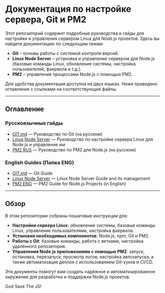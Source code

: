 # Документация по настройке сервера, Git и PM2

Этот репозиторий содержит подробные руководства и гайды для настройки и управления сервером Linux для Node.js проектов. Здесь вы найдете документацию по следующим темам:

- **Git** – основы работы с системой контроля версий.
- **Linux Node Server** – установка и управление сервером для Node.js (базовые команды Linux, обновление системы, настройка пользователей, фаервола и т.д.).
- **PM2** – управление процессами Node.js с помощью PM2.

Для удобства документация доступна на двух языках. Ниже приведено оглавление с ссылками на соответствующие файлы.

---

## Оглавление

### Русскоязычные гайды

- [GIT.md](GIT.md) — Руководство по Git (на русском)
- [Linux Node Server](Linux%20Node%20Server) — Руководство по настройке сервера Linux для Node.js и управление им
- [PM2 RUS](PM2%20RUS) — Руководство по PM2 для Node.js (на русском)

### English Guides (Папка ENG)

- [GIT.md](ENG/GIT.md) — Git Guide
- [Linux Node Server](ENG/Linux%20Node%20Server) — Linux Node Server Guide and its management
- [PM2 ENG](ENG/PM2%20ENG) — PM2 Guide for Node.js Projects (in English)

---

## Обзор

В этом репозитории собраны пошаговые инструкции для:

- **Настройки сервера Linux**: обновление системы, базовые команды Linux, управление пользователями, настройка фаервола.
- **Установки необходимых компонентов**: Node.js, npm, Git и PM2.
- **Работы с Git**: базовые команды, работа с ветками, настройка удалённого репозитория.
- **Управления Node.js приложениями с помощью PM2**: запуск, остановка, перезапуск, просмотр логов, настройка автозапуска, а также автоматизация деплоя с использованием Git-хуков и CI/CD.

Эти документы помогут вам создать надёжное и автоматизированное окружение для разработки и поддержки Node.js проектов.

God Save The JS!
